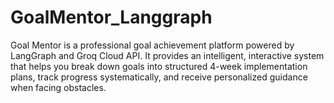 # GoalMentor_Langgraph
Goal Mentor is a professional goal achievement platform powered by LangGraph and Groq Cloud API. It provides an intelligent, interactive system that helps you break down goals into structured 4-week implementation plans, track progress systematically, and receive personalized guidance when facing obstacles.
